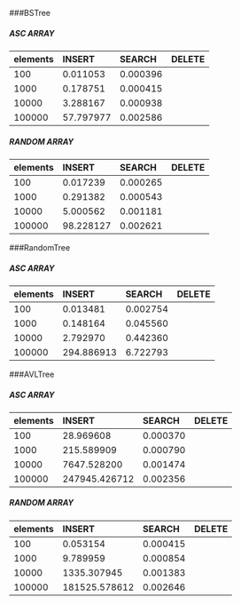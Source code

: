 ###BSTree
##### ASC ARRAY
| elements | INSERT    | SEARCH   | DELETE |
| :----    | :----     | :----    | :----  |
| 100      | 0.011053  | 0.000396 |        |
| 1000     | 0.178751  | 0.000415 |        |
| 10000    | 3.288167  | 0.000938 |        |
| 100000   | 57.797977 | 0.002586 |        |


##### RANDOM ARRAY
| elements | INSERT    | SEARCH   | DELETE |
| :----    | :----     | :----    | :----  |
| 100      | 0.017239  | 0.000265 |        |
| 1000     | 0.291382  | 0.000543 |        |
| 10000    | 5.000562  | 0.001181 |        |
| 100000   | 98.228127 | 0.002621 |        |



###RandomTree
##### ASC ARRAY
| elements | INSERT     | SEARCH   | DELETE |
| :----    | :----      | :----    | :----  |
| 100      | 0.013481   | 0.002754 |        |
| 1000     | 0.148164   | 0.045560 |        |
| 10000    | 2.792970   | 0.442360 |        |
| 100000   | 294.886913 | 6.722793 |        |




###AVLTree
##### ASC ARRAY
| elements | INSERT        | SEARCH   | DELETE |
| :----    | :----         | :----    | :----  |
| 100      | 28.969608     | 0.000370 |        |
| 1000     | 215.589909    | 0.000790 |        |
| 10000    | 7647.528200   | 0.001474 |        |
| 100000   | 247945.426712 | 0.002356 |        |


##### RANDOM ARRAY
| elements | INSERT        | SEARCH   | DELETE |
| :----    | :----         | :----    | :----  |
| 100      | 0.053154      | 0.000415 |        |
| 1000     | 9.789959      | 0.000854 |        |
| 10000    | 1335.307945   | 0.001383 |        |
| 100000   | 181525.578612 | 0.002646 |        |

